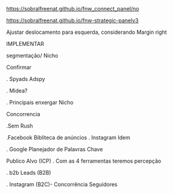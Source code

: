 https://sobralfreenat.github.io/fnw_connect_panel/no

https://sobralfreenat.github.io/fnw-strategic-panelv3

Ajustar deslocamento para esquerda, considerando Margin right

IMPLEMENTAR

segmentação/ Nicho

Confirmar

. Spyads Adspy

. Midea?

. Principais enxergar Nicho


Concorrencia

.Sem Rush

.Facebook Bibliteca de anúncios
. Instagram Idem

. Google Planejador de Palavras Chave

Publico Alvo (ICP)
. Com as 4 ferramentas teremos percepção

. b2b Leads (B2B)

. Instagram (B2C)- Concorrência Seguidores
